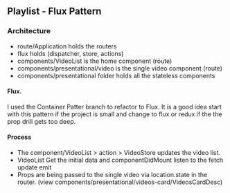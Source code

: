 ## Playlist - Flux Pattern

### Architecture

- route/Application holds the routers
- flux holds (dispatcher, store, actions)
- components/VideoList is the home component (route)
- components/presentational/video is the single video component (route)
- components/presentational folder holds all the stateless components

#### Flux.

I used the Container Patter branch to refactor to Flux. It is a good idea start with this pattern if the project is small and change to flux or redux if the the prop drill gets too deep.

#### Process

- The component/VideoList > action > VideoStore updates the video list.
- VideoList Get the initial data and componentDidMount listen to the fetch update emit
- Props are being passed to the single video via location.state in the router. (view components/presentational/videos-card/VideosCardDesc)
